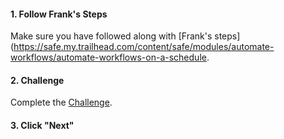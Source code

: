 <head><base target="_blank"> </head>

#### 1. Follow Frank's Steps

Make sure you have followed along with [Frank's steps](https://safe.my.trailhead.com/content/safe/modules/automate-workflows/automate-workflows-on-a-schedule.

#### 2. Challenge
Complete the [Challenge](https://safe.my.trailhead.com/content/safe/modules/automate-workflows/automate-workflows-on-a-schedule#challenge).

#### 3. Click "Next"

